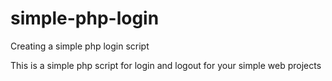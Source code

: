 # simple-php-login
Creating a simple php login script

This is a simple php script for login and logout for your simple web projects
